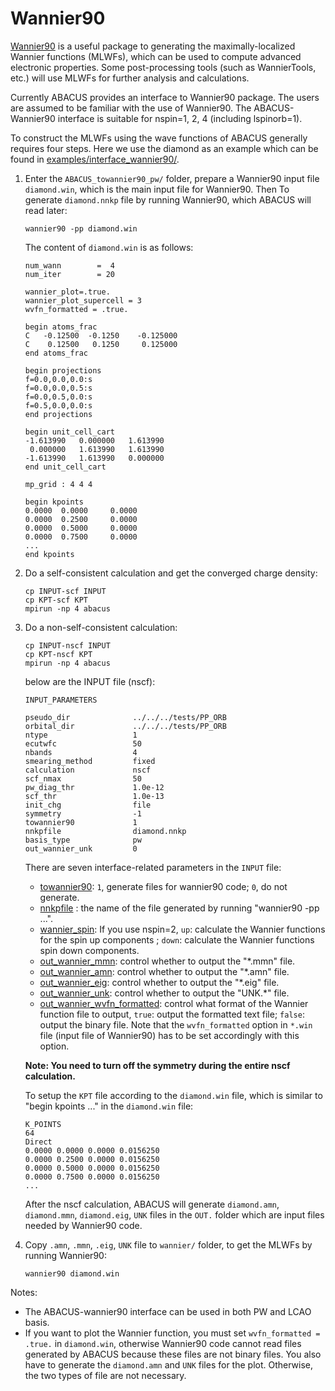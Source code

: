 # Wannier90

[Wannier90](http://www.wannier.org/) is a useful package to generating the maximally-localized Wannier functions (MLWFs), which can be used to compute advanced electronic properties. Some post-processing tools (such as WannierTools, etc.) will use MLWFs for further analysis and calculations. 

Currently ABACUS provides an interface to Wannier90 package. The users are assumed to be familiar with the use of Wannier90. The ABACUS-Wannier90 interface is suitable for nspin=1, 2, 4 (including lspinorb=1).

To construct the MLWFs using the wave functions of ABACUS generally requires four steps. Here we use the diamond as an example which can be found in [examples/interface_wannier90/](https://github.com/abacusmodeling/abacus-develop/tree/develop/examples/interface_wannier90).

1. Enter the `ABACUS_towannier90_pw/` folder, prepare a Wannier90 input file `diamond.win`, which is the main input file for Wannier90. Then To generate `diamond.nnkp` file by running Wannier90,  which ABACUS will read later: 

    ```
    wannier90 -pp diamond.win
    ```

    The content of `diamond.win` is as follows:

    ```
    num_wann        =  4
    num_iter        = 20
    
    wannier_plot=.true.
    wannier_plot_supercell = 3
    wvfn_formatted = .true.

    begin atoms_frac
    C   -0.12500  -0.1250    -0.125000
    C    0.12500   0.1250     0.125000
    end atoms_frac

    begin projections
    f=0.0,0.0,0.0:s
    f=0.0,0.0,0.5:s
    f=0.0,0.5,0.0:s
    f=0.5,0.0,0.0:s
    end projections

    begin unit_cell_cart
    -1.613990   0.000000   1.613990
     0.000000   1.613990   1.613990
    -1.613990   1.613990   0.000000
    end unit_cell_cart

    mp_grid : 4 4 4

    begin kpoints
    0.0000  0.0000     0.0000
    0.0000  0.2500     0.0000
    0.0000  0.5000     0.0000
    0.0000  0.7500     0.0000
    ...
    end kpoints
    ```

2. Do a self-consistent calculation and get the converged charge density:

    ```
    cp INPUT-scf INPUT
    cp KPT-scf KPT
    mpirun -np 4 abacus
    ```


3. Do a non-self-consistent calculation: 

    ```
    cp INPUT-nscf INPUT
    cp KPT-nscf KPT
    mpirun -np 4 abacus
    ```

    below are the INPUT file (nscf):

    ```
    INPUT_PARAMETERS

    pseudo_dir              ../../../tests/PP_ORB
    orbital_dir             ../../../tests/PP_ORB
    ntype                   1
    ecutwfc                 50
    nbands                  4
    smearing_method         fixed
    calculation             nscf
    scf_nmax                50
    pw_diag_thr             1.0e-12
    scf_thr                 1.0e-13
    init_chg                file
    symmetry                -1
    towannier90             1
    nnkpfile                diamond.nnkp
    basis_type              pw
    out_wannier_unk         0
    ```

    There are seven interface-related parameters in the `INPUT` file:

    - [towannier90](../input_files/input-main.md#towannier90): `1`, generate files for wannier90 code; `0`, do not generate.
    - [nnkpfile](../input_files/input-main.md#nnkpfile) : the name of the file generated by running "wannier90 -pp ...".
    - [wannier_spin](../input_files/input-main.md#wannier_spin): If you use nspin=2, `up`: calculate the Wannier functions for the spin up components ; `down`: calculate the Wannier functions spin down components.
    - [out_wannier_mmn](../input_files/input-main.md#out_wannier_mmn): control whether to output the "*.mmn" file.
    - [out_wannier_amn](../input_files/input-main.md#out_wannier_amn): control whether to output the "*.amn" file.
    - [out_wannier_eig](../input_files/input-main.md#out_wannier_eig): control whether to output the "*.eig" file.
    - [out_wannier_unk](../input_files/input-main.md#out_wannier_unk): control whether to output the "UNK.*" file.
    - [out_wannier_wvfn_formatted](../input_files/input-main.md#out_wannier_wvfn_formatted): control what format of the Wannier function file to output, `true`: output the formatted text file; `false`: output the binary file. Note that the `wvfn_formatted` option in `*.win` file (input file of Wannier90) has to be set accordingly with this option.

    **Note: You need to turn off the symmetry during the entire nscf calculation.**

    To setup the `KPT` file according to the `diamond.win` file, which is similar to "begin kpoints ..." in the `diamond.win` file: 

    ```
    K_POINTS
    64
    Direct
    0.0000 0.0000 0.0000 0.0156250
    0.0000 0.2500 0.0000 0.0156250
    0.0000 0.5000 0.0000 0.0156250
    0.0000 0.7500 0.0000 0.0156250
    ...
    ```

    After the nscf calculation, ABACUS will generate `diamond.amn`, `diamond.mmn`, `diamond.eig`, `UNK` files in the `OUT.` folder which are input files needed by Wannier90 code. 

4. Copy `.amn`, `.mmn`, `.eig`, `UNK` file to `wannier/` folder, to get the MLWFs by running Wannier90: 

    ```
    wannier90 diamond.win
    ```

Notes:

- The ABACUS-wannier90 interface can be used in both PW and LCAO basis.
- If you want to plot the Wannier function, you must set `wvfn_formatted = .true.` in `diamond.win`, otherwise Wannier90 code cannot read files generated by ABACUS because these files are not binary files. You also have to generate the `diamond.amn` and `UNK` files for the plot. Otherwise, the two types of file are not necessary.
